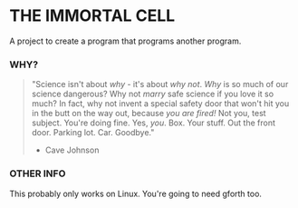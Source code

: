 # THE IMMORTAL CELL
A project to create a program that programs another program.

### WHY?
> "Science isn't about *why* - it's about *why not*. *Why* is so much of our science dangerous? Why not *marry* safe science if you love it so much? In fact, why not invent a special safety door that won't hit you in the butt on the way out, because *you are fired!* Not you, test subject. You're doing fine. Yes, *you*. Box. Your stuff. Out the front door. Parking lot. Car. Goodbye."
> - Cave Johnson

### OTHER INFO
This probably only works on Linux. You're going to need gforth too.
